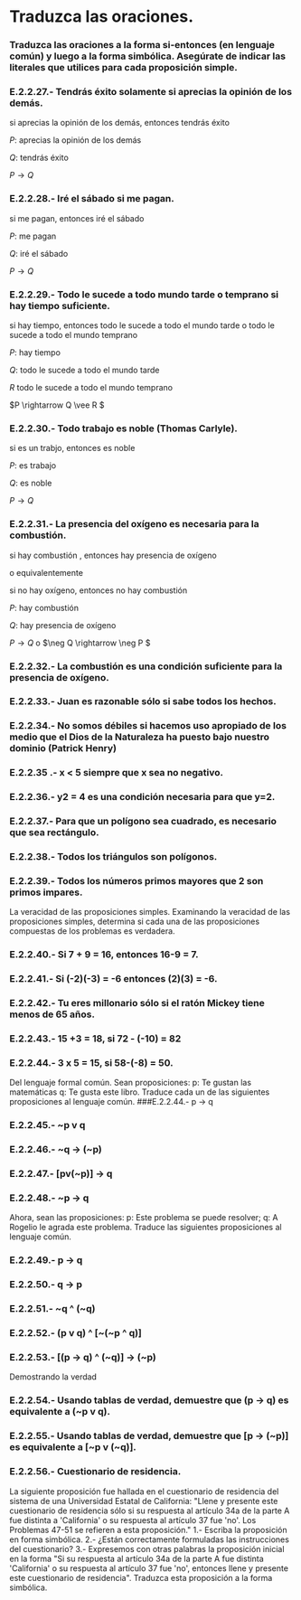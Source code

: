 # Traduzca las oraciones.
### Traduzca las oraciones a la forma si-entonces (en lenguaje común) y luego a la forma simbólica. Asegúrate de indicar las literales que utilices para cada proposición simple.

### E.2.2.27.- Tendrás éxito solamente si aprecias la opinión de los demás.
si aprecias la opinión de los demás, entonces tendrás éxito

$P$: aprecias la opinión de los demás

$Q$: tendrás éxito

$P \rightarrow Q$


### E.2.2.28.- Iré el sábado si me pagan.
si me pagan, entonces iré el sábado

$P$: me pagan

$Q$: iré el sábado

$P \rightarrow Q$



### E.2.2.29.- Todo le sucede a todo mundo tarde o temprano si hay tiempo suficiente.
si hay tiempo, entonces todo le sucede a todo el mundo tarde o todo le sucede a todo el mundo temprano

$P$: hay tiempo

$Q$: todo le sucede a todo el mundo tarde

$R$ todo le sucede a todo el mundo temprano

$P \rightarrow Q \vee R $

### E.2.2.30.- Todo trabajo es noble (Thomas Carlyle).

si es un trabjo, entonces es noble

$P$: es trabajo

$Q$: es noble

$P \rightarrow Q$


### E.2.2.31.- La presencia del oxígeno es necesaria para la combustión.

si hay combustión , entonces hay presencia de oxígeno 

o equivalentemente

si no hay oxígeno, entonces no hay combustión

$P$: hay combustión

$Q$: hay presencia de oxígeno

$P \rightarrow Q$ o $\neg Q \rightarrow  \neg P $


### E.2.2.32.- La combustión es una condición suficiente para la presencia de oxígeno.

### E.2.2.33.- Juan es razonable sólo si sabe todos los hechos.
### E.2.2.34.- No somos débiles si hacemos uso apropiado de los medio que el Dios de la Naturaleza ha puesto bajo nuestro dominio (Patrick Henry)
### E.2.2.35 .- x < 5 siempre que x sea no negativo.
### E.2.2.36.- y2 = 4 es una condición necesaria para que y=2.
### E.2.2.37.- Para que un polígono sea cuadrado, es necesario que sea rectángulo.
### E.2.2.38.- Todos los triángulos son polígonos.
### E.2.2.39.- Todos los números primos mayores que 2 son primos impares.


La veracidad de las proposiciones simples.
Examinando la veracidad de las proposiciones simples, determina si cada una de las proposiciones compuestas de los problemas es verdadera.

### E.2.2.40.- Si 7 + 9 = 16, entonces 16-9  = 7.
### E.2.2.41.- Si (-2)(-3) = -6 entonces (2)(3) = -6.
### E.2.2.42.- Tu eres millonario sólo si el ratón Mickey tiene menos de 65 años.
### E.2.2.43.- 15 +3 = 18, si 72 - (-10) = 82
### E.2.2.44.- 3 x 5 = 15, si 58-(-8) = 50.

Del lenguaje formal común.
Sean proposiciones:
p: Te gustan las matemáticas
q: Te gusta este libro.
Traduce cada un de las siguientes proposiciones al lenguaje común.
###E.2.2.44.- p -> q
### E.2.2.45.- ~p v q
### E.2.2.46.- ~q -> (~p)
### E.2.2.47.- [pv(~p)] -> q
### E.2.2.48.- ~p -> q


Ahora, sean las proposiciones:
p: Este problema se puede resolver;
q: A Rogelio le agrada este problema.
Traduce las siguientes proposiciones al lenguaje común.
### E.2.2.49.- p -> q
### E.2.2.50.- q -> p
### E.2.2.51.- ~q ^ (~q)
### E.2.2.52.- (p v q) ^ [~(~p ^ q)]
### E.2.2.53.- [(p -> q) ^ (~q)] -> (~p)


Demostrando la verdad
### E.2.2.54.- Usando tablas de verdad, demuestre que (p -> q) es equivalente a (~p v q).
### E.2.2.55.- Usando tablas de verdad, demuestre que [p -> (~p)] es equivalente a [~p v (~q)].


### E.2.2.56.- Cuestionario de residencia.
La siguiente proposición fue hallada en el cuestionario de residencia del sistema de una Universidad Estatal de California: "Llene y presente este cuestionario de residencia sólo si su respuesta al artículo 34a de la parte A fue distinta a 'California' o su respuesta al artículo 37 fue 'no'. Los Problemas 47-51 se refieren a esta proposición."
1.- Escriba la proposición en forma simbólica.
2.- ¿Están correctamente formuladas las instrucciones del cuestionario?
3.- Expresemos con otras palabras la proposición inicial en la forma "Si su respuesta al artículo 34a de la parte A fue distinta 'California' o su respuesta al artículo 37 fue 'no', entonces llene y presente este cuestionario de residencia". Traduzca esta proposición a la forma simbólica.
